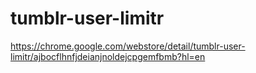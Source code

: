 # tumblr-user-limitr
https://chrome.google.com/webstore/detail/tumblr-user-limitr/ajbocflhnfjdeianjnoldejcpgemfbmb?hl=en
